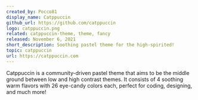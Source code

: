 ```yaml
---
created_by: Pocco81
display_name: Catppuccin
github_url: https://github.com/catppuccin
logo: catppuccin.png
related: catppuccin-theme, theme, fancy
released: November 6, 2021
short_description: Soothing pastel theme for the high-spirited!
topic: catppuccin
url: https://catppuccin.com
---
```


Catppuccin is a community-driven pastel theme that aims to be the middle ground between low and high contrast themes. It consists of 4 soothing warm flavors with 26 eye-candy colors each, perfect for coding, designing, and much more!